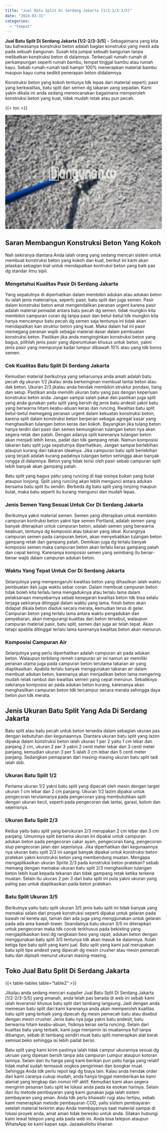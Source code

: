```yaml
---
title: "Jual Batu Split Di Serdang Jakarta [1/2-2/3-3/5]"
date: "2024-03-31"
categories: 
  - "tempat"
---
```


**Jual Batu Split Di Serdang Jakarta \[1/2-2/3-3/5\]** – Sebagaimana yang kita tau bahwasanya konstruksi beton adalah bagian konstruksi yang mesti ada pada sebuah bangunan. Susah kita jumpai sebuah bangunan tanpa melibatkan konstruksi beton di dalamnya. Terkecuali rumah-rumah di perkampungan seperti rumah bambu, tempat tinggal bambu atau rumah kayu. Sebab rumah-rumah tadi hampir 100% menerapkan material bambu maupun kayu cuma sedikit penerapan beton didalamnya.

Konstruksi beton yang kokoh tentunya tdk lepas dari material seperti; pasir yang berkwalitas, batu split dan semen dg takaran yang sepadan. Kami yakin dikala ini anda sedang merencanakan bagaimana memperoleh konstruksi beton yang kuat, tidak mudah retak atau pun pecah.

{{< toc >}}

![Jual Batu Split Di Serdang Jakarta [1/2-2/3-3/5]](/images/jual-batu-split-40.png)

## Saran Membangun Konstruksi Beton Yang Kokoh

Nah sekiranya diantara Anda ialah orang yang sedang mencari sistem untuk membuat konstruksi beton yang kokoh dan kuat, berikut ini kami akan jelaskan sebagian kiat untuk mendapatkan kontruksi beton yang baik pas dg standar ilmu sipil.

### Mengetahui Kualitas Pasir Di Serdang Jakarta

Yang sepatutnya di diperhatikan dalam membikin adukan atau adukan beton itu ialah jenis materialnya, seperti; pasir, batu split dan juga semen. Pasir dalam konstruksi beton amat mengendalikan peranan urgent karena pasir adalah material pemadat antara batu pecah dg semen. tidak mungkin kita membikin campuran coran dg tanpa pasir dan betul-betul tdk mungkin kita hanya mencampur batu pecah dg semen saja tentunya ini tidak akan mendapatkan kan struktur beton yang kuat. Maka dalam hal ini pasir memegang peranan wajib sebagai material dasar dalam pembuatan konstruksi beton. Pastikan jika anda menginginkan konstruksi beton yang bagus, pilihlah jenis pasir yang diperuntukan khusus untuk beton, yakni jenis pasir yang mempunyai kadar lumpur dibawah 10% atau yang tdk boros semen.

### Cek Kualitas Batu Split Di Serdang Jakarta

Kemudian material berikutnya yang seharusnya anda amati adalah batu pecah dg ukuran 1/2 jikalau anda berkeinginan membuat lantai beton atau dak beton. Ukuran 2/3 jikalau anda hendak membikin struktur pondasi, tiang dan selup. Pastikan anda memilih ukuran batu yang pas dengan keperluan konstruksi beton anda. Jangan sampai salah pakai dan pastikan juga split yang anda gunakan yaitu split yang bersih dg jenis batu andesit yakni batu yang berwarna hitam keabu-abuan keras dan runcing. Kwalitas batu split betul-betul memegang peranan urgent dalam kekuatan konstruksi beton, karena split dalam konstruksi beton berperan sebagai agregat kasar yang menghasilkan tulangan beton keras dan kokoh. Bayangkan jika tulang beton hanya terdiri dari pasir dan semen kemungkinan tulangan beton nya akan segera retak dan patah. Dengan adanya split karenanya tulangan beton akan menjadi lebih keras, padat dan tdk gampang retak. Namun komposisi takaran batu split juga sepatutnya diperhatikan, Jangan sampai berlebihan ataupun kurang dari takaran idealnya. Jika campuran batu split berlebihan yang terjadi adalah kurang padatnya tulangan beton sehingga akan banyak rongga di dalamnya. Beton yang tidak terisi oleh pasir sebab campuran split lebih banyak akan gampang patah.

Batu split yang bagus yaitu yang runcing di tiap sisinya bukan yang bulat ataupun lonjong. Split yang runcing akan lebih mengunci antara adukan bersama batu split itu sendiri. Berbeda dg batu split yang lonjong maupun bulat, maka batu seperti itu kurang mengunci dan mudah lepas.

### Jenis Semen Yang Sesuai Untuk Cor Di Serdang Jakarta

Berikutnya yakni material semen. Semen yang diterapkan untuk membikin campuran kontruksi beton yakni tipe semen Portland, adalah semen yang banyak diterapkan untuk campuran beton, adalah semen yang berwarna keabuan, tentunya dg komposisi atau takaran yang ideal. Kurangnya campuran semen pada campuran beton, akan menyebabkan tulangan beton gampang retak dan gampang patah. Demikian juga dg terlalu banyak komposisi semen maka campuran beton akan terlalu keras gampang patah dan cepat kering. Karenanya komposisi semen yang seimbang itu benar-benar wajib dalam campuran adukan beton.

### Waktu Yang Tepat Untuk Cor Di Serdang Jakarta

Selanjutnya yang mempengaruhi kwalitas beton yang dihasilkan ialah waktu pembuatan dan juga waktu sebar coran. Dalam membuat campuran beton tidak boleh kita terlalu lama mengaduknya atau terlalu lama dalam pelaksanaan menyebarnya sebab kesegaran kwalitas beton tdk bisa selalu terjaga sekiranya ditinggal dalam waktu yang lama. fresh beton akan didapat dikala beton diaduk secara merata, kemudian terus di gelar. Campuran beton yang terlalu lama antara waktu pengadukan dan penyebaran, akan mengurangi kualitas dari beton tersebut, walaupun campuran material pasir, batu split, semen dan juga air telah tepat. Akan tetapi apabila ditinggal terlalu lama karenanya kwalitas beton akan menurun.

### Komposisi Campuran Air

Selanjutnya yang perlu diperhatikan adalah campuran air pada adukan beton. Walaupun terbilang remeh campuran air ini namun air memiliki peranan utama juga pada campuran beton terutama takaran air yang diaplikasikan. Apabila terlalu banyak menggunakan takaran air dalam membuat adukan beton, karenanya akan menjadikan beton lama mengering mudah retak rambut dan kwalitas semen yang cepat menurun. Sebaliknya sekiranya komposisi air pada adukan beton kurang, karenanya akan menghasilkan campuran beton tdk tercampur secara merata sehingga daya beton pun tdk merata.

## Jenis Ukuran Batu Split Yang Ada Di Serdang Jakarta

Batu split atau batu pecah untuk beton tersedia dalam sebagian ukuran pas dengan kebutuhan dan kegunaannya. Diantara ukuran batu split yang lazim dipakai dalam konstruksi beton ialah ukuran 1 per 2 yaitu 1 cm lebar dan panjang 2 cm, ukuran 2 per 3 yakni 2 centi meter lebar dan 3 centi meter panjang, kemudian ukuran 3 per 5 ialah 3 cm lebar dan 5 centi meter panjang. Sedangkan pemaparan dari masing-masing ukuran batu split tadi ialah sbb.

### Ukuran Batu Split 1/2

Pertama ukuran 1/2 yakni batu split yang dipecah oleh mesin dengan target ukuran 1 cm lebar dan 2 cm panjang. Ukuran 1/2 lazim dipakai untuk pengecoran terutamanya pada pengecoran yang membutuhkan split dengan ukuran kecil, seperti pada pengecoran dak lantai, garasi, kolom dan sejenisnya.

### Ukuran Batu Split 2/3

Kedua yaitu batu split yang berukuran 2/3 merupakan 2 cm lebar dan 3 cm panjang. Umumnya split bersama ukuran ini dipakai untuk campuran adukan beton pada pengecoran cakar ayam, pengecoran tiang, pengecoran slup pengecoran jalan dan sejenisnya. Jika diperhatikan dari kegunaannya nya ukuran batu split 2/3 ini sangat banyak dipakai untuk konstruksi beton pratekan yakni konstruksi beton yang membendung muatan. Mengapa mengaplikasikan ukuran Sprite 2/3 pada konstruksi beton pratekan? sebab memang dengan memakai ukuran batu split 2/3 menghasilkan tulangan beton lebih kuat kepada tekanan dan tidak gampang retak ketika terkena muatan. Selain itu ukuran 2 per 3 dari batu split ini pula yakni ukuran yang paling pas untuk diaplikasikan pada beton pratekan.

### Batu Split Ukuran 3/5

Berikutnya yaitu batu split ukuran 3/5 jenis batu split ini tidak banyak yang memakai selain dari proyek konstruksi seperti dipakai untuk gelaran pada bawah rel kereta api, taman dan ada juga yang menggunakan untuk gelaran pada ada area bawah tower. Seandainya batu ukuran 3/5 ini diterapkan untuk pengecoran maka tdk cocok terkhusus pada bekisting yang mengaplikasikan besi dg rangkaian besi yang rapat, adukan beton dengan menggunakan batu split 3/5 tentunya tdk akan masuk ke dalamnya. Itulah ketiga tipe batu split yang kami jual. Batu split yang kami jual merupakan batu split tipe andesit yang dipecah dg mesin crusher atau mesin pemecah batu dan dipisah menurut ukuran masing-masing.

## Toko Jual Batu Split Di Serdang Jakarta

{{< table-tables table="table2" >}}

Jikalau anda sedang mencari supplier Jual Batu Split Di Serdang Jakarta \[1/2-2/3-3/5\] yang amanah, anda telah pas berada di web ini sebab kami ialah leveransir khusus batu split dari tambang langsung. Jadi dengan anda memesan batu split dari kami karenanya anda akan memperoleh kualitas batu split yang terbaik yang dipecah dg mesin pemecah batu atau disebut dengan mesin crusher. Jenis batu nya juga yakni batu andesit, batu berwarna hitam keabu-abuan, fisiknya keras serta runcing. Selain dari kualitas batu yang terbaik, kami juga menjamin isi muatannya full tanpa dibangun, sebab di tambang sendiri muat batu split menerapkan alat berat semisal beko sehingga isi lebih padat berisi.

Batu split yang kami kirim pastinya ialah tidak campur ukurannya sesuai dg ukruan yang dipesan bersih tanpa ada campuran Lumpur ataupun kotoran lainnya. Selain dari itu harga yang kami berikan pun yaitu harga yang relatif tidak mahal sudah termasuk ongkos pengiriman dan bongkar muat. Sehingga Anda tdk perlu repot lagi dg biaya lain. Kalau anda hendak order dari kami caranya cukup mudah, anda hanya tinggal memberikan ke kami alamat yang lengkap dan nomor HP aktif. Kemudian kami akan segera mengirim pesanan batu split ke lokasi anda pada ke esokan harinya. Selain dari itu metode pembayaran yang kami gunakan juga ialah sistem pembayaran yang aman. Anda tdk perlu khawatir rugi atau tertipu, sebab kami menerapkan metode pembayaran COD, yaitu sistem pembayaran setelah material terkirim atau Anda membayarnya saat material sampai di lokasi proyek anda, amat aman tidak beresiko untuk anda. Silakan hubungi kami lewat telepon yang ada pada web ini. Anda bisa telepon ataupun WhatsApp ke kami kapan saja. Jazaakallohu khairan
